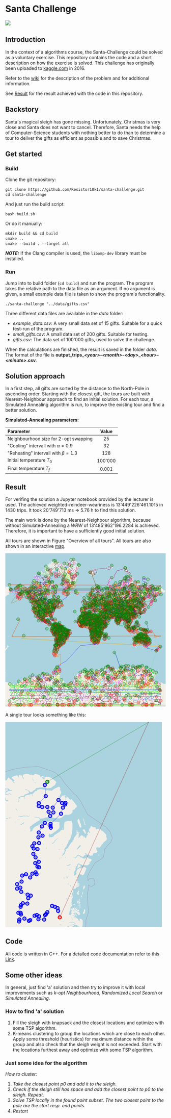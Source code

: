 # Santa Challenge

![](https://github.com/Resistor10k1/santa-challenge/actions/workflows/santa-challenge-unit-tests.yml/badge.svg)

## Introduction

In the context of a algorithms course, the Santa-Challenge could be solved as a voluntary exercise. This repository contains the code and a short description on how the exercise is solved.
This challenge has originally been uploaded to <a href="https://www.kaggle.com/competitions/santas-stolen-sleigh" target="_blank">kaggle.com</a> in 2016.

Refer to the <a href="https://resistor10k1.github.io/santa-challenge/" target="_blank">wiki</a>  for the description of the problem and for additional information.

See [Result](#result) for the result achieved with the code in this repository.

## Backstory

Santa's magical sleigh has gone missing. Unfortunately, Christmas is very close and Santa does not want to cancel. Therefore, Santa needs the help of Computer-Science students with nothing better to do than to determine a tour to deliver the gifts as efficient as possible and to save Christmas.

## Get started

### Build

Clone the git repository:
```
git clone https://github.com/Resistor10k1/santa-challenge.git
cd santa-challenge
```
And just run the build script:
```
bash build.sh
```
Or do it manually:
```
mkdir build && cd build
cmake ..
cmake --build . --target all
```

**_NOTE:_**  If the Clang compiler is used, the `libomp-dev` library must be installed.

### Run

Jump into to build folder (`cd build`) and run the program. The program takes the relative path to the data file as an argument. If no argument is given, a small example data file is taken to show the program's functionality.
```
./santa-challenge "../data/gifts.csv"
```
Three different data files are available in the *data* folder:
- *example_data.csv*: A very small data set of 15 gifts. Suitable for a quick test-run of the program.
- *small_gifts.csv*: A small data set of 200 gifts. Suitable for testing.
- *gifts.csv*: The data set of 100'000 gifts, used to solve the challenge.

When the calculations are finished, the result is saved in the folder *data*. The format of the file is **output_trips_*\<year\>*-*\<month\>*-*\<day\>*_*\<hour\>*-*\<minute\>*.csv**.

## Solution approach

In a first step, all gifts are sorted by the distance to the North-Pole in ascending order. Starting with the closest gift, the tours are built with Nearest-Neighbour approach to find an initial solution.
For each tour, a Simulated Annealing algorithm is run, to improve the existing tour and find a better solution.

**Simulated-Annealing parameters:**

Parameter                              | Value
:---                                   | :----:
Neighbourhood size for 2-opt swapping  | 25
"Cooling" intervall with $\alpha=0.9$  | 32
"Reheating" intervall with $\beta=1.3$ | 128
Initial temperature $T_0$              | 100'000
Final temperature $T_f$                | 0.001

## Result

For verifing the solution a Jupyter notebook provided by the lecturer is used. The achieved weighted-reindeer-weariness is 13'449'226'461.1015 in 1430 trips. It took 20'749'713 ms => 5.76 h to find this solution.

The main work is done by the Nearest-Neighbour algorithm, because without Simulated-Annealing a $WRW$ of 13'485'862'196.2284 is achieved. Therefore, it is important to have a sufficiently good initial solution.


All tours are shown in Figure "Overview of all tours". All tours are also shown in an interactive <a href="https://resistor10k1.github.io/santa-challenge/figures/map.html" target="_blank">map</a>.

![Overview of all tours](docs/figures/whole_map.png)

A single tour looks something like this:

![Single tour](docs/figures/firstTrip_map.png)


## Code

All code is written in C++. For a detailed code documentation refer to this <a href="https://resistor10k1.github.io/santa-challenge/doxygen/html/index.html" target="_blank">Link</a>.
<!-- All code is written in C++. For a detailed code documentation refer to this <a href="doxygen/html/index.html" target="_blank">Link</a>. -->

## Some other ideas

In general, just find 'a' solution and then try to improve it with local improvements such as *k-opt Neighbourhood*, *Randomized Local Search* or *Simulated Annealing*.

### How to find 'a' solution

1. Fill the sleigh with knapsack and the closest locations and optimize with some TSP algorithm.
2. K-means clustering to group the locations which are close to each other. Apply some threshold (heuristics) for maximum distance within the group and also check that the sleigh weight is not exceeded. Start with the locations furthest away and optimize with some TSP algorithm.

### Just some idea for the algorithm
*How to cluster:*<br>
1. *Take the closest point p0 and add it to the sleigh.*
2. *Check if the sleigh still has space and add the closest point to p0 to the sleigh. Repeat.*
3. *Solve TSP locally in the found point subset. The two closest point to the pole are the start resp. end points.*
4. *Restart*



